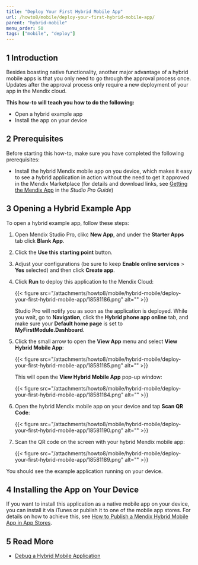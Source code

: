 ```yaml
---
title: "Deploy Your First Hybrid Mobile App"
url: /howto8/mobile/deploy-your-first-hybrid-mobile-app/
parent: "hybrid-mobile"
menu_order: 50
tags: ["mobile", "deploy"]
---
```


## 1 Introduction

Besides boasting native functionality, another major advantage of a hybrid mobile apps is that you only need to go through the approval process once. Updates after the approval process only require a new deployment of your app in the Mendix cloud.

**This how-to will teach you how to do the following:**

* Open a hybrid example app
* Install the app on your device

## 2 Prerequisites

Before starting this how-to, make sure you have completed the following prerequisites:

* Install the hybrid Mendix mobile app on you device, which makes it easy to see a hybrid application in action without the need to get it approved in the Mendix Marketplace (for details and download links, see [Getting the Mendix App](/refguide8/getting-the-mendix-app/) in the *Studio Pro Guide*)

## 3 Opening a Hybrid Example App

To open a hybrid example app, follow these steps:

1. Open Mendix Studio Pro, clikc **New App**, and under the **Starter Apps** tab click **Blank App**.
2. Click the **Use this starting point** button.
3. Adjust your configurations (be sure to keep **Enable online services** > **Yes** selected) and then click **Create app**.
4. Click **Run** to deploy this application to the Mendix Cloud:

    {{< figure src="/attachments/howto8/mobile/hybrid-mobile/deploy-your-first-hybrid-mobile-app/18581186.png" alt="" >}} 

    Studio Pro will notify you as soon as the application is deployed. While you wait, go to **Navigation**, click the **Hybrid phone app online** tab, and make sure your **Default home page** is set to **MyFirstModule.Dashboard**.
5. Click the small arrow to open the **View App** menu and select **View Hybrid Mobile App**:

    {{< figure src="/attachments/howto8/mobile/hybrid-mobile/deploy-your-first-hybrid-mobile-app/18581185.png" alt="" >}} 

    This will open the **View Hybrid Mobile App** pop-up window:

    {{< figure src="/attachments/howto8/mobile/hybrid-mobile/deploy-your-first-hybrid-mobile-app/18581184.png" alt="" >}}

6. Open the hybrid Mendix mobile app on your device and tap **Scan QR Code**:

    {{< figure src="/attachments/howto8/mobile/hybrid-mobile/deploy-your-first-hybrid-mobile-app/18581190.png" alt="" >}}

7. Scan the QR code on the screen with your hybrid Mendix mobile app:

    {{< figure src="/attachments/howto8/mobile/hybrid-mobile/deploy-your-first-hybrid-mobile-app/18581189.png" alt="" >}}

You should see the example application running on your device.

## 4 Installing the App on Your Device

If you want to install this application as a native mobile app on your device, you can install it via iTunes or publish it to one of the mobile app stores. For details on how to achieve this, see [How to Publish a Mendix Hybrid Mobile App in App Stores](/howto8/mobile/publishing-a-mendix-hybrid-mobile-app-in-mobile-app-stores/).

## 5 Read More

* [Debug a Hybrid Mobile Application](/howto8/monitoring-troubleshooting/debug-a-hybrid-mobile-application/)

